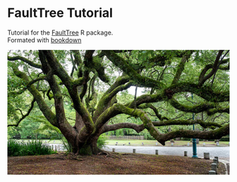 # FaultTree Tutorial  
Tutorial for the [FaultTree](https://github.com/jto888/FaultTree) R package.  
Formated with [bookdown](https://bookdown.org/yihui/bookdown/)

![](www/cover.jpg)